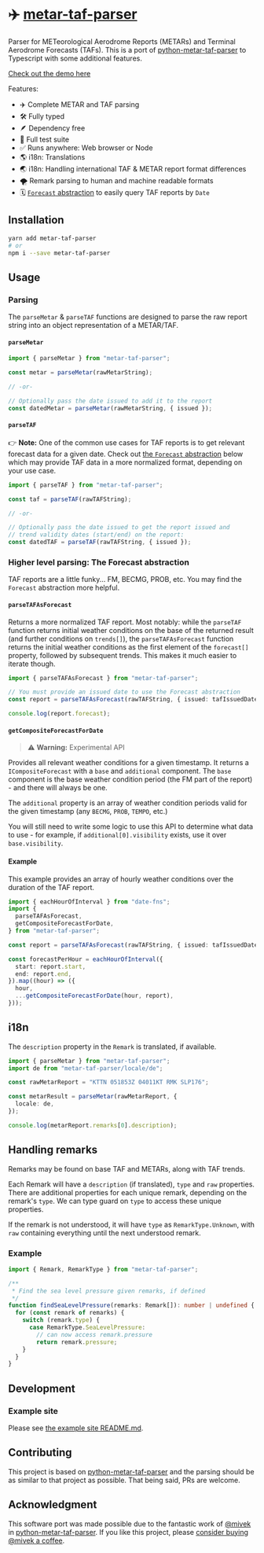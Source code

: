 # ✈️ [metar-taf-parser](https://aeharding.github.io/metar-taf-parser)

Parser for METeorological Aerodrome Reports (METARs) and Terminal Aerodrome Forecasts (TAFs). This is a port of [python-metar-taf-parser](https://github.com/mivek/python-metar-taf-parser) to Typescript with some additional features.

[Check out the demo here](https://aeharding.github.io/metar-taf-parser)

Features:

- ✈️ Complete METAR and TAF parsing
- 🛠 Fully typed
- 🪶 Dependency free
- 🧪 Full test suite
- ✅ Runs anywhere: Web browser or Node
- 🌎 i18n: Translations
- 🌏 i18n: Handling international TAF & METAR report format differences
- 🌪 Remark parsing to human and machine readable formats
- 🗓 [`Forecast` abstraction](https://aeharding.github.io/metar-taf-parser/forecast) to easily query TAF reports by `Date`

## Installation

```sh
yarn add metar-taf-parser
# or
npm i --save metar-taf-parser
```

## Usage

### Parsing

The `parseMetar` & `parseTAF` functions are designed to parse the raw report string into an object representation of a METAR/TAF.

#### `parseMetar`

```ts
import { parseMetar } from "metar-taf-parser";

const metar = parseMetar(rawMetarString);

// -or-

// Optionally pass the date issued to add it to the report
const datedMetar = parseMetar(rawMetarString, { issued });
```

#### `parseTAF`

👉 **Note:** One of the common use cases for TAF reports is to get relevant forecast data for a given date. Check out [the `Forecast` abstraction](#higher-level-parsing-the-forecast-abstraction) below which may provide TAF data in a more normalized format, depending on your use case.

```ts
import { parseTAF } from "metar-taf-parser";

const taf = parseTAF(rawTAFString);

// -or-

// Optionally pass the date issued to get the report issued and
// trend validity dates (start/end) on the report:
const datedTAF = parseTAF(rawTAFString, { issued });
```

### Higher level parsing: The Forecast abstraction

TAF reports are a little funky... FM, BECMG, PROB, etc. You may find the `Forecast` abstraction more helpful.

#### `parseTAFAsForecast`

Returns a more normalized TAF report. Most notably: while the `parseTAF` function returns initial weather conditions on the base of the returned result (and further conditions on `trends[]`), the `parseTAFAsForecast` function returns the initial weather conditions as the first element of the `forecast[]` property, followed by subsequent trends. This makes it much easier to iterate though.

```ts
import { parseTAFAsForecast } from "metar-taf-parser";

// You must provide an issued date to use the Forecast abstraction
const report = parseTAFAsForecast(rawTAFString, { issued: tafIssuedDate });

console.log(report.forecast);
```

#### `getCompositeForecastForDate`

> ⚠️ **Warning:** Experimental API

Provides all relevant weather conditions for a given timestamp. It returns a `ICompositeForecast` with a `base` and `additional` component. The `base` component is the base weather condition period (the FM part of the report) - and there will always be one.

The `additional` property is an array of weather condition periods valid for the given timestamp (any `BECMG`, `PROB`, `TEMPO`, etc.)

You will still need to write some logic to use this API to determine what data to use - for example, if `additional[0].visibility` exists, use it over `base.visibility`.

#### Example

This example provides an array of hourly weather conditions over the duration of the TAF report.

```ts
import { eachHourOfInterval } from "date-fns";
import {
  parseTAFAsForecast,
  getCompositeForecastForDate,
} from "metar-taf-parser";

const report = parseTAFAsForecast(rawTAFString, { issued: tafIssuedDate });

const forecastPerHour = eachHourOfInterval({
  start: report.start,
  end: report.end,
}).map((hour) => ({
  hour,
  ...getCompositeForecastForDate(hour, report),
}));
```

## i18n

The `description` property in the `Remark` is translated, if available.

```ts
import { parseMetar } from "metar-taf-parser";
import de from "metar-taf-parser/locale/de";

const rawMetarReport = "KTTN 051853Z 04011KT RMK SLP176";

const metarResult = parseMetar(rawMetarReport, {
  locale: de,
});

console.log(metarReport.remarks[0].description);
```

## Handling remarks

Remarks may be found on base TAF and METARs, along with TAF trends.

Each Remark will have a `description` (if translated), `type` and `raw` properties. There are additional properties for each unique remark, depending on the remark's `type`. We can type guard on `type` to access these unique properties.

If the remark is not understood, it will have `type` as `RemarkType.Unknown`, with `raw` containing everything until the next understood remark.

### Example

```ts
import { Remark, RemarkType } from "metar-taf-parser";

/**
 * Find the sea level pressure given remarks, if defined
 */
function findSeaLevelPressure(remarks: Remark[]): number | undefined {
  for (const remark of remarks) {
    switch (remark.type) {
      case RemarkType.SeaLevelPressure:
        // can now access remark.pressure
        return remark.pressure;
    }
  }
}
```

## Development

### Example site

Please see [the example site README.md](example/README.md).

## Contributing

This project is based on [python-metar-taf-parser](https://github.com/mivek/python-metar-taf-parser) and the parsing should be as similar to that project as possible. That being said, PRs are welcome.

## Acknowledgment

This software port was made possible due to the fantastic work of [@mivek](https://github.com/mivek) in [python-metar-taf-parser](https://github.com/mivek/python-metar-taf-parser). If you like this project, please [consider buying @mivek a coffee](https://ko-fi.com/mivek).
